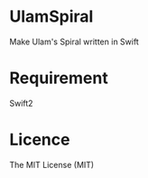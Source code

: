 # UlamSpiral
Make Ulam's Spiral written in Swift

# Requirement
Swift2

# Licence
The MIT License (MIT)
